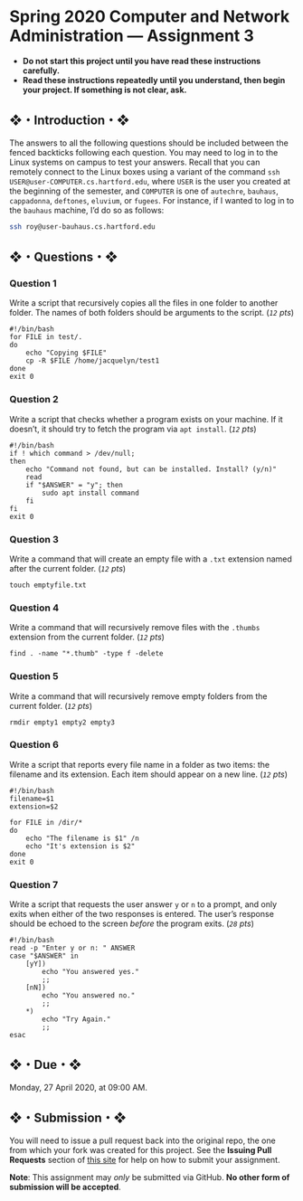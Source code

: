 # Spring 2020 Computer and Network Administration — Assignment 3

* **Do not start this project until you have read these instructions carefully.**  
* **Read these instructions repeatedly until you understand, then begin your project. If something is not clear, ask.**  

## ❖・Introduction・❖
The answers to all the following questions should be included between the fenced backticks following each question. You may need to log in to the Linux systems on campus to test your answers. Recall that you can remotely connect to the Linux boxes using a variant of the command `ssh USER@user-COMPUTER.cs.hartford.edu`, where `USER` is the user you created at the beginning of the semester, and `COMPUTER` is one of `autechre`, `bauhaus`, `cappadonna`, `deftones`, `eluvium`, or `fugees`. For instance, if I wanted to log in to the `bauhaus` machine, I’d do so as follows:

```bash
ssh roy@user-bauhaus.cs.hartford.edu
```

## ❖・Questions・❖

### Question 1
Write a script that recursively copies all the files in one folder to another folder. The names of both folders should be arguments to the script. (_`12` pts_)

```
#!/bin/bash
for FILE in test/.
do
    echo "Copying $FILE"
    cp -R $FILE /home/jacquelyn/test1
done
exit 0

```

### Question 2
Write a script that checks whether a program exists on your machine. If it doesn’t, it should try to fetch the program via `apt install`. (_`12` pts_)

```
#!/bin/bash
if ! which command > /dev/null;
then
    echo "Command not found, but can be installed. Install? (y/n)"
    read
    if "$ANSWER" = "y"; then
        sudo apt install command 
    fi
fi
exit 0
```

### Question 3
Write a command that will create an empty file with a `.txt` extension named after the current folder. (_`12` pts_)

```
touch emptyfile.txt
```

### Question 4
Write a command that will recursively remove files with the `.thumbs` extension from the current folder. (_`12` pts_)

```
find . -name "*.thumb" -type f -delete
```

### Question 5
Write a command that will recursively remove empty folders from the current folder. (_`12` pts_)

```
rmdir empty1 empty2 empty3
```

### Question 6
Write a script that reports every file name in a folder as two items: the filename and its extension. Each item should appear on a new line. (_`12` pts_)

```
#!/bin/bash
filename=$1
extension=$2

for FILE in /dir/*
do 
    echo "The filename is $1" /n
    echo "It's extension is $2"
done 
exit 0

```

### Question 7
Write a script that requests the user answer `y` or `n` to a prompt, and only exits when either of the two responses is entered. The user’s response should be echoed to the screen _before_ the program exits. (_`28` pts_)

```
#!/bin/bash
read -p "Enter y or n: " ANSWER 
case "$ANSWER" in
    [yY])
        echo "You answered yes."
        ;;
    [nN])
        echo "You answered no."
        ;;
    *)
        echo "Try Again."
        ;;
esac

```

## ❖・Due・❖
Monday, 27 April 2020, at 09:00 AM.

## ❖・Submission・❖
You will need to issue a pull request back into the original repo, the one from which your fork was created for this project. See the **Issuing Pull Requests** section of [this site](http://code-warrior.github.io/tutorials/git/github/index.html) for help on how to submit your assignment.

**Note**: This assignment may *only* be submitted via GitHub. **No other form of submission will be accepted**.
